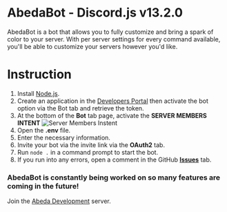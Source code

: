 # AbedaBot - Discord.js v13.2.0
AbedaBot is a bot that allows you to fully customize and bring a spark of color to your server. With per server settings for every command available, you'll be able to customize your servers however you'd like.

# Instruction
1.  Install [Node.js](https://nodejs.org/en/).
2.  Create an application in the [Developers Portal](https://discordapp.com/developers/applications/) then activate the bot option via the Bot tab and retrieve the token.
3.  At the bottom of the **Bot** tab page, activate the __**SERVER MEMBERS INTENT**__
    ![Server Members Instent](https://i.imgur.com/ywbvEv0.png)
4.  Open the **.env** file.
5.  Enter the necessary information.
6.  Invite your bot via the invite link via the **OAuth2** tab.
7. Run `node .` in a command prompt to start the bot.
8. If you run into any errors, open a comment in the GitHub **[Issues](https://github.com/Mildzz/AbedaBot/issues)** tab.

### AbedaBot is constantly being worked on so many features are coming in the future!

Join the [Abeda Development](https://discord.gg/VzmrCga) server.
